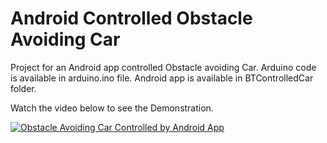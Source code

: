 # Android Controlled Obstacle Avoiding Car #
Project for an Android app controlled Obstacle avoiding Car. Arduino code is available in arduino.ino file. Android app is available in BTControlledCar folder.

Watch the video below to see the Demonstration.

[![Obstacle Avoiding Car Controlled by Android App](https://res.cloudinary.com/marcomontalbano/image/upload/v1598474537/video_to_markdown/images/youtube--55a8q3QmNf4-c05b58ac6eb4c4700831b2b3070cd403.jpg)](https://www.youtube.com/watch?v=55a8q3QmNf4 "Obstacle Avoiding Car Controlled by Android App")
